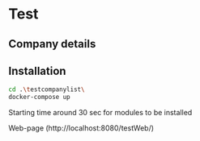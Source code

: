 # Test
## Company details

## Installation

```sh
cd .\testcompanylist\
docker-compose up
```
Starting time around 30 sec for modules to be installed

Web-page (http://localhost:8080/testWeb/)
